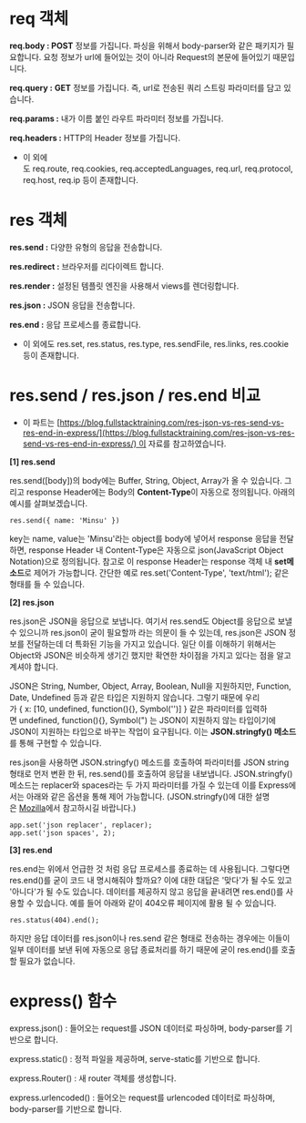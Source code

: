 # req 객체

**req.body : POST** 정보를 가집니다. 파싱을 위해서 body-parser와 같은 패키지가 필요합니다. 요청 정보가 url에 들어있는 것이 아니라 Request의 본문에 들어있기 때문입니다.

**req.query :** **GET** 정보를 가집니다. 즉, url로 전송된 쿼리 스트링 파라미터를 담고 있습니다.

**req.params :** 내가 이름 붙인 라우트 파라미터 정보를 가집니다.

**req.headers :** HTTP의 Header 정보를 가집니다.

- 이 외에도 req.route, req.cookies, req.acceptedLanguages, req.url, req.protocol, req.host, req.ip 등이 존재합니다.

# res 객체

**res.send :** 다양한 유형의 응답을 전송합니다.

**res.redirect :** 브라우저를 리다이렉트 합니다.

**res.render :** 설정된 템플릿 엔진을 사용해서 views를 렌더링합니다.

**res.json :** JSON 응답을 전송합니다.

**res.end :** 응답 프로세스를 종료합니다.

- 이 외에도 res.set, res.status, res.type, res.sendFile, res.links, res.cookie 등이 존재합니다.

# res.send / res.json / res.end 비교

- 이 파트는 [https://blog.fullstacktraining.com/res-json-vs-res-send-vs-res-end-in-express/](https://blog.fullstacktraining.com/res-json-vs-res-send-vs-res-end-in-express/) 이 자료를 참고하였습니다.

**[1] res.send**

res.send([body])의 body에는 Buffer, String, Object, Array가 올 수 있습니다. 그리고 response Header에는 Body의 **Content-Type**이 자동으로 정의됩니다. 아래의 예시를 살펴보겠습니다.

```
res.send({ name: 'Minsu' })
```

key는 name, value는 'Minsu'라는 object를 body에 넣어서 response 응답을 전달하면, response Header 내 Content-Type은 자동으로 json(JavaScript Object Notation)으로 정의됩니다. 참고로 이 response Header는 response 객체 내 **set메소드**로 제어가 가능합니다. 간단한 예로 res.set('Content-Type', 'text/html'); 같은 형태를 들 수 있습니다.

**[2] res.json**

res.json은 JSON을 응답으로 보냅니다. 여기서 res.send도 Object를 응답으로 보낼 수 있으니까 res.json이 굳이 필요할까 라는 의문이 들 수 있는데, res.json은 JSON 정보를 전달하는데 더 특화된 기능을 가지고 있습니다. 일단 이를 이해하기 위해서는 Object와 JSON은 비슷하게 생기긴 했지만 확연한 차이점을 가지고 있다는 점을 알고계셔야 합니다.

JSON은 String, Number, Object, Array, Boolean, Null을 지원하지만, Function, Date, Undefined 등과 같은 타입은 지원하지 않습니다. 그렇기 때문에 우리가 { x: [10, undefined, function(){}, Symbol('')] } 같은 파라미터를 입력하면 undefined, function(){}, Symbol(") 는 JSON이 지원하지 않는 타입이기에 JSON이 지원하는 타입으로 바꾸는 작업이 요구됩니다. 이는 **JSON.stringfy() 메소드**를 통해 구현할 수 있습니다.

res.json을 사용하면 JSON.stringfy() 메소드를 호출하여 파라미터를 JSON string 형태로 먼저 변환 한 뒤, res.send()를 호출하여 응답을 내보냅니다. JSON.stringfy() 메소드는 replacer와 spaces라는 두 가지 파라미터를 가질 수 있는데 이를 Express에서는 아래와 같은 옵션을 통해 제어 가능합니다. (JSON.stringfy()에 대한 설명은 [Mozilla](https://developer.mozilla.org/ko/docs/Web/JavaScript/Reference/Global_Objects/JSON/stringify)에서 참고하시길 바랍니다.)

```
app.set('json replacer', replacer);
app.set('json spaces', 2);
```

**[3] res.end**

res.end는 위에서 언급한 것 처럼 응답 프로세스를 종료하는 데 사용됩니다. 그렇다면 res.end()를 굳이 코드 내 명시해줘야 할까요? 이에 대한 대답은 '맞다'가 될 수도 있고 '아니다'가 될 수도 있습니다. 데이터를 제공하지 않고 응답을 끝내려면 res.end()를 사용할 수 있습니다. 예를 들어 아래와 같이 404오류 페이지에 활용 될 수 있습니다.

```
res.status(404).end();
```

하지만 응답 데이터를 res.json이나 res.send 같은 형태로 전송하는 경우에는 이들이 일부 데이터를 보낸 뒤에 자동으로 응답 종료처리를 하기 때문에 굳이 res.end()를 호출 할 필요가 없습니다.

# express() 함수

express.json() : 들어오는 request를 JSON 데이터로 파싱하며, body-parser를 기반으로 합니다.

express.static() : 정적 파일을 제공하며, serve-static를 기반으로 합니다.

express.Router() : 새 router 객체를 생성합니다.

express.urlencoded() : 들어오는 request를 urlencoded 데이터로 파싱하며, body-parser를 기반으로 합니다.
